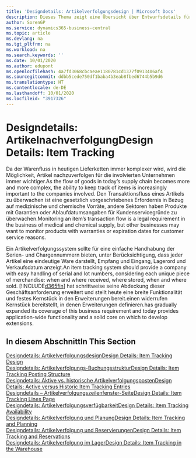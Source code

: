 ```yaml
---
title: 'Designdetails: Artikelverfolgungsdesign | Microsoft Docs'
description: Dieses Thema zeigt eine Übersicht über Entwurfsdetails für Artikelverfolgung.
author: SorenGP
ms.service: dynamics365-business-central
ms.topic: article
ms.devlang: na
ms.tgt_pltfrm: na
ms.workload: na
ms.search.keywords: ''
ms.date: 10/01/2020
ms.author: edupont
ms.openlocfilehash: 4a7fd3068cbcaeae1180781cd1377f0913406af4
ms.sourcegitcommit: ddbb5cede750df1baba4b3eab8fbed6744b5b9d6
ms.translationtype: HT
ms.contentlocale: de-DE
ms.lasthandoff: 10/01/2020
ms.locfileid: "3917326"
---
```

# <a name="design-details-item-tracking"></a><span data-ttu-id="c8a20-103">Designdetails: Artikelnachverfolgung</span><span class="sxs-lookup"><span data-stu-id="c8a20-103">Design Details: Item Tracking</span></span>
<span data-ttu-id="c8a20-104">Da der Warenfluss in heutigen Lieferketten immer komplexer wird, wird die Möglichkeit, Artikel nachzuverfolgen für die involvierten Unternehmen immer wichtiger.</span><span class="sxs-lookup"><span data-stu-id="c8a20-104">As the flow of goods in today’s supply chain becomes more and more complex, the ability to keep track of items is increasingly important to the companies involved.</span></span> <span data-ttu-id="c8a20-105">Den Transaktionsfluss eines Artikels zu überwachen ist eine gesetzlich vorgeschriebenes Erfordernis in Bezug auf medizinische und chemische Vorräte, andere Sektoren haben Produkte mit Garantien oder Ablaufdatumsangaben für Kundenservicegründe zu überwachen.</span><span class="sxs-lookup"><span data-stu-id="c8a20-105">Monitoring an item’s transaction flow is a legal requirement in the business of medical and chemical supply, but other businesses may want to monitor products with warranties or expiration dates for customer service reasons.</span></span>  

<span data-ttu-id="c8a20-106">Ein Artikelverfolgungssystem sollte für eine einfache Handhabung der Serien- und Chargennummern bieten, unter Berücksichtigung, dass jeder Artikel eine eindeutige Ware darstellt, Empfang und Eingang, Lagerord und Verkaufsdatum anzeigt.</span><span class="sxs-lookup"><span data-stu-id="c8a20-106">An item tracking system should provide a company with easy handling of serial and lot numbers, considering each unique piece of merchandise: when and where received, where stored, when and where sold.</span></span> [!INCLUDE[d365fin](includes/d365fin_md.md)] <span data-ttu-id="c8a20-107">hat schrittweise seine Abdeckung dieser Geschäftsanforderung erweitert und stellt heute eine breite Funktionalität und festes Kernstück in den Erweiterungen bereit.einen widerrufen Kernstück bereitstellt, in denen Erweiterungen definieren.</span><span class="sxs-lookup"><span data-stu-id="c8a20-107">has gradually expanded its coverage of this business requirement and today provides application-wide functionality and a solid core on which to develop extensions.</span></span>  

## <a name="in-this-section"></a><span data-ttu-id="c8a20-108">In diesem Abschnitt</span><span class="sxs-lookup"><span data-stu-id="c8a20-108">In This Section</span></span>  
[<span data-ttu-id="c8a20-109">Designdetails: Artikelverfolgungsdesign</span><span class="sxs-lookup"><span data-stu-id="c8a20-109">Design Details: Item Tracking Design</span></span>](design-details-item-tracking-design.md)  
[<span data-ttu-id="c8a20-110">Designdetails: Artikelverfolgungs-Buchungsstruktur</span><span class="sxs-lookup"><span data-stu-id="c8a20-110">Design Details: Item Tracking Posting Structure</span></span>](design-details-item-tracking-posting-structure.md)  
[<span data-ttu-id="c8a20-111">Designdetails: Aktive vs. historische Artikelverfolgungsposten</span><span class="sxs-lookup"><span data-stu-id="c8a20-111">Design Details: Active versus Historic Item Tracking Entries</span></span>](design-details-active-versus-historic-item-tracking-entries.md)  
[<span data-ttu-id="c8a20-112">Designdetails – Artikelverfolgungszeilenfenster-Seite</span><span class="sxs-lookup"><span data-stu-id="c8a20-112">Design Details: Item Tracking Lines Page</span></span>](design-details-item-tracking-lines-window.md)  
[<span data-ttu-id="c8a20-113">Designdetails: Artikelverfolgungsverfügbarkeit</span><span class="sxs-lookup"><span data-stu-id="c8a20-113">Design Details: Item Tracking Availability</span></span>](design-details-item-tracking-availability.md)  
[<span data-ttu-id="c8a20-114">Designdetails: Artikelverfolgung und Planung</span><span class="sxs-lookup"><span data-stu-id="c8a20-114">Design Details: Item Tracking and Planning</span></span>](design-details-item-tracking-and-planning.md)  
[<span data-ttu-id="c8a20-115">Designdetails: Artikelverfolgung und Reservierungen</span><span class="sxs-lookup"><span data-stu-id="c8a20-115">Design Details: Item Tracking and Reservations</span></span>](design-details-item-tracking-and-reservations.md)  
[<span data-ttu-id="c8a20-116">Designdetails: Artikelverfolgung im Lager</span><span class="sxs-lookup"><span data-stu-id="c8a20-116">Design Details: Item Tracking in the Warehouse</span></span>](design-details-item-tracking-in-the-warehouse.md)
